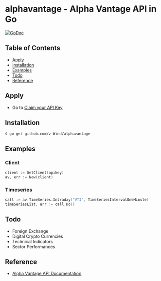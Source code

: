 # alphavantage - Alpha Vantage API in Go
[![GoDoc](https://godoc.org/github.com/z-Wind/alphavantage?status.png)](http://godoc.org/github.com/z-Wind/alphavantage)

## Table of Contents

* [Apply](#apply)
* [Installation](#installation)
* [Examples](#examples)
* [Todo](#todo)
* [Reference](#reference)

## Apply
- Go to [Claim your API Key](https://www.alphavantage.co/support/#api-key)

## Installation

    $ go get github.com/z-Wind/alphavantage

## Examples

### Client
```go
client := GetClient(apikey)
av, err := New(client)
```

### Timeseries
```go
call := av.TimeSeries.Intraday("VTI", TimeSeriesIntervalOneMinute)
timeSeriesList, err := call.Do()
```

## Todo
- Foreign Exchange
- Digital Crypto Currencies
- Technical Indicators
- Sector Performances

## Reference
- [Alpha Vantage API Documentation](https://www.alphavantage.co/documentation/)
